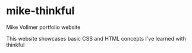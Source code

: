 # mike-thinkful
 Mike Vollmer portfolio website

 This website showcases basic CSS and HTML concepts I've learned with thinkful
